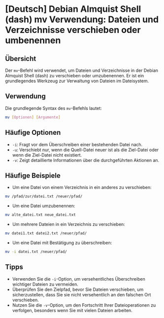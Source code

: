 # [Deutsch] Debian Almquist Shell (dash) mv Verwendung: Dateien und Verzeichnisse verschieben oder umbenennen

## Übersicht
Der `mv`-Befehl wird verwendet, um Dateien und Verzeichnisse in der Debian Almquist Shell (dash) zu verschieben oder umzubenennen. Er ist ein grundlegendes Werkzeug zur Verwaltung von Dateien im Dateisystem.

## Verwendung
Die grundlegende Syntax des `mv`-Befehls lautet:

```bash
mv [Optionen] [Argumente]
```

## Häufige Optionen
- `-i`: Fragt vor dem Überschreiben einer bestehenden Datei nach.
- `-u`: Verschiebt nur, wenn die Quell-Datei neuer ist als die Ziel-Datei oder wenn die Ziel-Datei nicht existiert.
- `-v`: Zeigt detaillierte Informationen über die durchgeführten Aktionen an.

## Häufige Beispiele
- Um eine Datei von einem Verzeichnis in ein anderes zu verschieben:

```bash
mv /pfad/zur/datei.txt /neuer/pfad/
```

- Um eine Datei umzubenennen:

```bash
mv alte_datei.txt neue_datei.txt
```

- Um mehrere Dateien in ein Verzeichnis zu verschieben:

```bash
mv datei1.txt datei2.txt /neuer/pfad/
```

- Um eine Datei mit Bestätigung zu überschreiben:

```bash
mv -i datei.txt /neuer/pfad/
```

## Tipps
- Verwenden Sie die `-i`-Option, um versehentliches Überschreiben wichtiger Dateien zu vermeiden.
- Überprüfen Sie den Zielpfad, bevor Sie Dateien verschieben, um sicherzustellen, dass Sie sie nicht versehentlich an den falschen Ort verschieben.
- Nutzen Sie die `-v`-Option, um den Fortschritt Ihrer Dateioperationen zu verfolgen, besonders wenn Sie mit vielen Dateien arbeiten.
